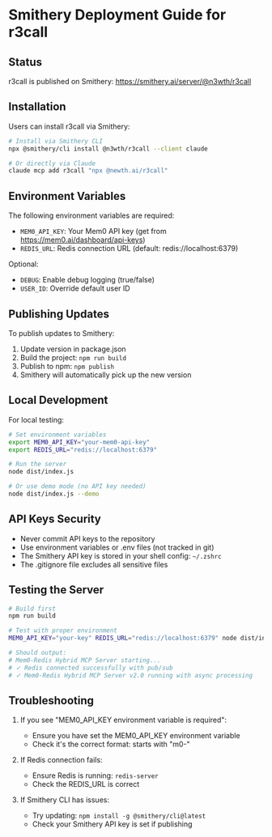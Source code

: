 # Smithery Deployment Guide for r3call

## Status

r3call is published on Smithery: https://smithery.ai/server/@n3wth/r3call

## Installation

Users can install r3call via Smithery:

```bash
# Install via Smithery CLI
npx @smithery/cli install @n3wth/r3call --client claude

# Or directly via Claude
claude mcp add r3call "npx @newth.ai/r3call"
```

## Environment Variables

The following environment variables are required:

- `MEM0_API_KEY`: Your Mem0 API key (get from https://mem0.ai/dashboard/api-keys)
- `REDIS_URL`: Redis connection URL (default: redis://localhost:6379)

Optional:
- `DEBUG`: Enable debug logging (true/false)
- `USER_ID`: Override default user ID

## Publishing Updates

To publish updates to Smithery:

1. Update version in package.json
2. Build the project: `npm run build`
3. Publish to npm: `npm publish`
4. Smithery will automatically pick up the new version

## Local Development

For local testing:

```bash
# Set environment variables
export MEM0_API_KEY="your-mem0-api-key"
export REDIS_URL="redis://localhost:6379"

# Run the server
node dist/index.js

# Or use demo mode (no API key needed)
node dist/index.js --demo
```

## API Keys Security

- Never commit API keys to the repository
- Use environment variables or .env files (not tracked in git)
- The Smithery API key is stored in your shell config: `~/.zshrc`
- The .gitignore file excludes all sensitive files

## Testing the Server

```bash
# Build first
npm run build

# Test with proper environment
MEM0_API_KEY="your-key" REDIS_URL="redis://localhost:6379" node dist/index.js

# Should output:
# Mem0-Redis Hybrid MCP Server starting...
# ✓ Redis connected successfully with pub/sub
# ✓ Mem0-Redis Hybrid MCP Server v2.0 running with async processing
```

## Troubleshooting

1. If you see "MEM0_API_KEY environment variable is required":
   - Ensure you have set the MEM0_API_KEY environment variable
   - Check it's the correct format: starts with "m0-"

2. If Redis connection fails:
   - Ensure Redis is running: `redis-server`
   - Check the REDIS_URL is correct

3. If Smithery CLI has issues:
   - Try updating: `npm install -g @smithery/cli@latest`
   - Check your Smithery API key is set if publishing